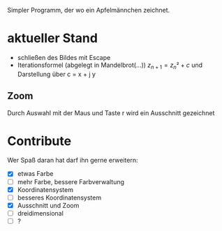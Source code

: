 Simpler Programm, der wo ein Apfelmännchen zeichnet.

# aktueller Stand
* schließen des Bildes mit Escape
* Iterationsformel (abgelegt in Mandelbrot(...))
$z_{n+1} = z_{n}² + c$ und Darstellung über c = x + j y
## Zoom
Durch Auswahl mit der Maus und Taste r wird ein Ausschnitt gezeichnet
# Contribute
Wer Spaß daran hat darf ihn gerne erweitern:
* [x] etwas Farbe
* [ ] mehr Farbe, bessere Farbverwaltung
* [x] Koordinatensystem
* [ ] besseres Koordinatensystem
* [x] Ausschnitt und Zoom
* [ ] dreidimensional
* [ ] ?
